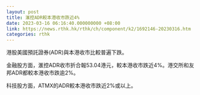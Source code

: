 ```yaml
---
layout: post
title: 滙控ADR較本港收市跌近4%
date: 2023-03-16 06:16:40.000000000 +08:00
link: https://news.rthk.hk/rthk/ch/component/k2/1692146-20230316.htm
categories: rthk
---
```


港股美國預託證券(ADR)與本港收市比較普遍下跌。

金融股方面，滙控ADR收市折合報53.04港元，較本港收市跌近4%。港交所和友邦ADR都較本港收市跌逾2%。

科技股方面，ATMX的ADR較本港收市跌近2%或以上。
